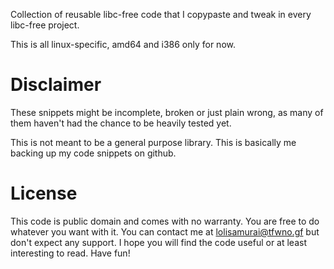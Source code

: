Collection of reusable libc-free code that I copypaste and tweak
in every libc-free project.

This is all linux-specific, amd64 and i386 only for now.

# Disclaimer
These snippets might be incomplete, broken or just plain wrong,
as many of them haven't had the chance to be heavily tested yet.

This is not meant to be a general purpose library. This is
basically me backing up my code snippets on github.

# License
This code is public domain and comes with no warranty.
You are free to do whatever you want with it. You can
contact me at lolisamurai@tfwno.gf but don't expect any
support.
I hope you will find the code useful or at least
interesting to read. Have fun!
